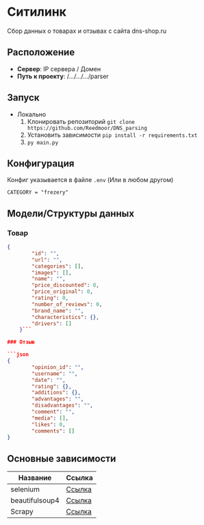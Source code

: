 # Ситилинк

Сбор данных о товарах и отзывах с сайта dns-shop.ru

## Расположение

- **Сервер**: IP сервера / Домен
- **Путь к проекту**: /.../.../.../parser

## Запуск

- Локально
    1. Клонировать репозиторий `git clone https://github.com/Reedmoor/DNS_parsing`
    2. Установить зависимости `pip install -r requirements.txt`
    3. `py main.py`

## Конфигурация

Конфиг указывается в файле `.env` (Или в любом другом)

```env
CATEGORY = "frezery"
```

## Модели/Структуры данных

### Товар

```json
{
        "id": "",
        "url": "",
        "categories": [],
        "images": [],
        "name": "",
        "price_discounted": 0,
        "price_original": 0,
        "rating": 0,
        "number_of_reviews": 0,
        "brand_name": "",
        "characteristics": {},
        "drivers": []
    }```

### Отзыв

```json
{
        "opinion_id": "",
        "username": "",
        "date": "",
        "rating": {},
        "additions": {},
        "advantages": "",
        "disadvantages": "",
        "comment": "",
        "media": [],
        "likes": 0,
        "comments": []
}
```

## Основные зависимости

| Название      | Ссылка                                            |
| ------------- | ------------------------------------------------- |
| selenium      | [Ссылка](https://pypi.org/project/selenium/)      |
| beautifulsoup4| [Ссылка](https://pypi.org/project/beautifulsoup4/)|
| Scrapy        | [Ссылка](https://pypi.org/project/Scrapy/)        | 